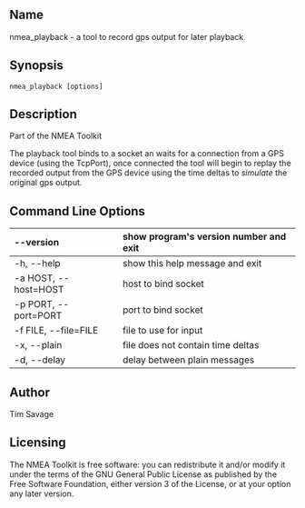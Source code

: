 ## Name ##
nmea\_playback - a tool to record gps output for later playback

## Synopsis ##
`nmea_playback [options]`

## Description ##
Part of the NMEA Toolkit

The playback tool binds to a socket an waits for a connection from a GPS device (using the TcpPort), once connected the tool will begin to replay the recorded output from the GPS device using the time deltas to _simulate_ the original gps output.

## Command Line Options ##
| --version | show program's version number and exit |
|:----------|:---------------------------------------|
| -h, --help | show this help message and exit        |
| -a HOST, --host=HOST | host to bind socket                    |
| -p PORT, --port=PORT | port to bind socket                    |
| -f FILE, --file=FILE | file to use for input                  |
| -x, --plain | file does not contain time deltas      |
| -d, --delay | delay between plain messages           |

## Author ##
Tim Savage

## Licensing ##
The NMEA Toolkit is free software: you can redistribute it and/or modify it under the terms of the GNU General Public License as published by the Free Software Foundation, either version 3 of the License, or at your option any later version.